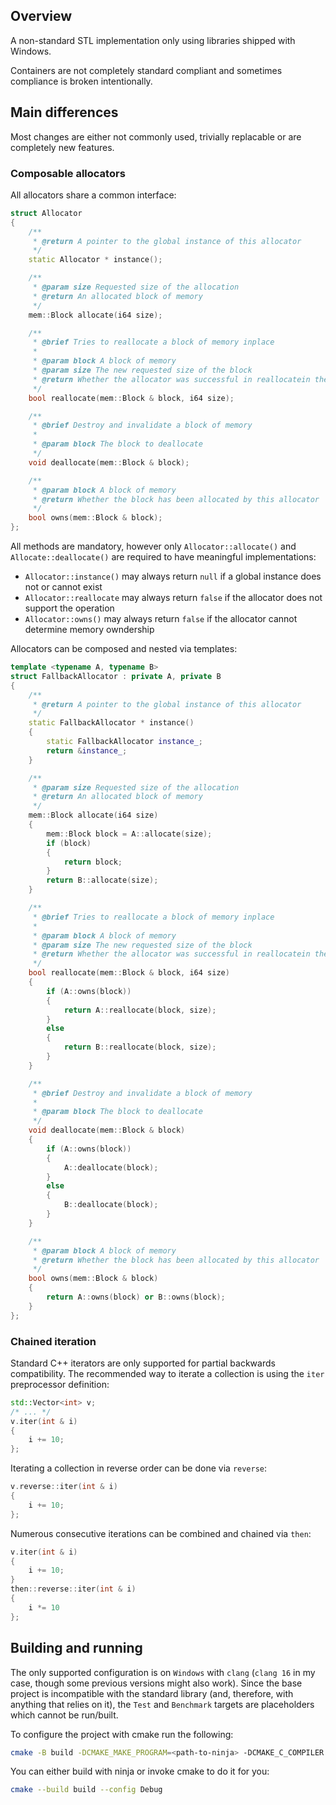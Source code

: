 ## Overview

A non-standard STL implementation only using libraries shipped with Windows.

Containers are not completely standard compliant and sometimes compliance is broken intentionally.

## Main differences

Most changes are either not commonly used, trivially replacable or are completely new features.

### Composable allocators

All allocators share a common interface:

```cpp
struct Allocator
{
    /**
     * @return A pointer to the global instance of this allocator
     */
    static Allocator * instance();

    /**
     * @param size Requested size of the allocation
     * @return An allocated block of memory
     */
    mem::Block allocate(i64 size);

    /**
     * @brief Tries to reallocate a block of memory inplace
     *
     * @param block A block of memory
     * @param size The new requested size of the block
     * @return Whether the allocator was successful in reallocatein the block
     */
    bool reallocate(mem::Block & block, i64 size);

    /**
     * @brief Destroy and invalidate a block of memory
     * 
     * @param block The block to deallocate
     */
    void deallocate(mem::Block & block);

    /**
     * @param block A block of memory
     * @return Whether the block has been allocated by this allocator
     */
    bool owns(mem::Block & block);
};
```

All methods are mandatory, however only `Allocator::allocate()` and `Allocate::deallocate()` are required to have meaningful implementations:
 - `Allocator::instance()` may always return `null` if a global instance does not or cannot exist
 - `Allocator::reallocate` may always return `false` if the allocator does not support the operation
 - `Allocator::owns()` may always return `false` if the allocator cannot determine memory owndership

Allocators can be composed and nested via templates:
```cpp
template <typename A, typename B>
struct FallbackAllocator : private A, private B
{
    /**
     * @return A pointer to the global instance of this allocator
     */
    static FallbackAllocator * instance()
    {
        static FallbackAllocator instance_;
        return &instance_;
    }

    /**
     * @param size Requested size of the allocation
     * @return An allocated block of memory
     */
    mem::Block allocate(i64 size)
    {
        mem::Block block = A::allocate(size);
        if (block)
        {
            return block;
        }
        return B::allocate(size);
    }

    /**
     * @brief Tries to reallocate a block of memory inplace
     *
     * @param block A block of memory
     * @param size The new requested size of the block
     * @return Whether the allocator was successful in reallocatein the block
     */
    bool reallocate(mem::Block & block, i64 size)
    {
        if (A::owns(block))
        {
            return A::reallocate(block, size);
        }
        else
        {
            return B::reallocate(block, size);
        }
    }

    /**
     * @brief Destroy and invalidate a block of memory
     * 
     * @param block The block to deallocate
     */
    void deallocate(mem::Block & block)
    {
        if (A::owns(block))
        {
            A::deallocate(block);
        }
        else
        {
            B::deallocate(block);
        }
    }

    /**
     * @param block A block of memory
     * @return Whether the block has been allocated by this allocator
     */
    bool owns(mem::Block & block)
    {
        return A::owns(block) or B::owns(block);
    }
};
```

### Chained iteration

Standard C++ iterators are only supported for partial backwards compatibility.
The recommended way to iterate a collection is using the `iter` preprocessor definition:
```cpp
std::Vector<int> v;
/* ... */
v.iter(int & i)
{
    i += 10;
};
```

Iterating a collection in reverse order can be done via `reverse`:
```cpp
v.reverse::iter(int & i)
{
    i += 10;
};
```

Numerous consecutive iterations can be combined and chained via `then`:
```cpp
v.iter(int & i)
{
    i += 10;
}
then::reverse::iter(int & i)
{
    i *= 10
};
```

## Building and running

The only supported configuration is on `Windows` with `clang` (`clang 16` in my case, though some previous versions might also work).
Since the base project is incompatible with the standard library (and, therefore, with anything that relies on it), the `Test` and `Benchmark` targets are placeholders which cannot be run/built.

To configure the project with cmake run the following:
```sh
cmake -B build -DCMAKE_MAKE_PROGRAM=<path-to-ninja> -DCMAKE_C_COMPILER:FILEPATH=<path-to-clang> -DCMAKE_CXX_COMPILER:FILEPATH=<path-to-clang++> -G "Ninja"
```

You can either build with ninja or invoke cmake to do it for you:
```sh
cmake --build build --config Debug
```
